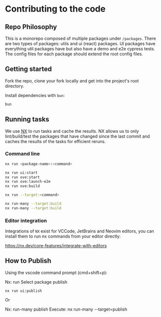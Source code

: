 # Contributing to the code

## Repo Philosophy

This is a monorepo composed of multiple packages under `/packages`.
There are two types of packages: utils and ui (react) packages.
UI packages have everything util packages have but also have a demo and e2e cypress tests.
The config files for each package should extend the root config files.

## Getting started

Fork the repo, clone your fork locally and get into the project's root directory.

Install dependencies with `bun`:

```bash
bun
```

## Running tasks

We use [NX](https://nx.dev) to run tasks and cache the results.
NX allows us to only lint/build/test the packages that have changed since the last commit and caches the results of the tasks for efficient reruns.

### Command line

```bash
nx run <package-name>:<command>
```

```bash
nx run ui:start
nx run ove:start
nx run ove:launch-e2e
nx run ove:build
```

```bash
nx run --target:<command>
```

```bash
nx run-many --target:build
nx run-many --target:build
```

### Editor integration

Integrations of `NX` exist for VCCode, JetBrains and Neovim editors, you can install them to run nx commands from your editor directly:

https://nx.dev/core-features/integrate-with-editors

## How to Publish

Using the vscode command prompt (cmd+shift+p):

Nx: run
Select package
publish

```
nx run ui:publish
```

Or

Nx: run-many
publish
Execute: nx run-many --target=publish
